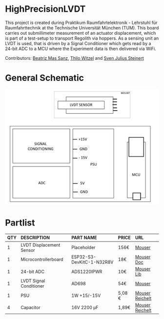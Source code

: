 # HighPrecisionLVDT
This project is created during Praktikum Raumfahrtelektronik - Lehrstuhl für Raumfahrttechnik at the Technische Universität München (TUM).
This board carries out submillimeter measurement of an actuator displacement, which is part of a test-setup to transport Regolith via hoppers.
As a sensing unit an LVDT is used, that is driven by a Signal Conditioner which gets read by a 24-bit ADC to a MCU where the Experiment data is then delivered via WiFi.

Contributors: [Beatriz Mas Sanz](https://github.com/beatrizmassanz), [Thilo Witzel](https://github.com/TheWisator) and [Sven Julius Steinert](https://github.com/Sven-J-Steinert)

# General Schematic
![schematic](doc/schematic.png)

# Partlist

|QTY|	DESCRIPTION	|PART NAME| PRICE | URL | 
| :---   | :---   | :---   | :---   | :---   |
|1|	LVDT Displacement Sensor |	Placeholder | 156€ |	[Mouser](https://www.mouser.de/ProductDetail/Measurement-Specialties/02560389-000?qs=%252BgKeJhng5iU0wv8eGISM%252BA%3D%3D) |
|1|	Microcontrollerboard |	ESP32-S3-DevKitC-1-N32R8V | 18€ | [Mouser](https://www.mouser.de/ProductDetail/Espressif-Systems/ESP32-S3-DevKitC-1-N32R8V?qs=Li%252BoUPsLEnvTvWIWLPCZ4g%3D%3D) [Doc](https://docs.espressif.com/projects/esp-idf/en/latest/esp32s3/hw-reference/esp32s3/user-guide-devkitc-1.html)|
|1|	24-bit ADC | ADS1220IPWR  | 10€ |	[Mouser](https://www.mouser.de/ProductDetail/Texas-Instruments/ADS1220IPWR?qs=5GI1giJCN%252BI6s%2FWJGbZXXQ%3D%3D) [Lib](https://wolles-elektronikkiste.de/ads1220-4-kanal-24-bit-a-d-wandler) |
|1|	LVDT Signal Conditioner | AD698  | 54€  |	[Mouser](https://www.mouser.de/ProductDetail/Analog-Devices/AD698APZ?qs=NmRFExCfTkEHAhvFCYrQIg%3D%3D) |
|1|	PSU | 1W +15/-15V  | 5,08 €  |	[Mouser](https://www.mouser.de/ProductDetail/Murata-Power-Solutions/NMA0512SC?qs=J6Z1PhGvUbzUsAajU0vuCg%3D%3D) [Reichelt](https://www.reichelt.de/dc-dc-wandler-nma-1-w-15-v-33-ma-sil-dual-nma0515sc-p140635.html?&nbc=1) |
|4|	Capacitor | 16V  2200 µF  | 1,89€  |	[Mouser](https://www.mouser.de/ProductDetail/EPCOS-TDK/B41888C4228M000?qs=nadT%2FcWsIvC%2FjwByKwT1Sw%3D%3D) [Reichelt](https://www.reichelt.de/elko-radial-2200-f-16-v-105-low-esr-12-5x25-mm-rm-5-rad-lxz-16-2k2-p166372.html?&nbc=1) |
